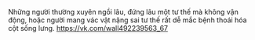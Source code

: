 Những người thường xuyên ngồi lâu, đứng lâu một tư thế mà không vận động, hoặc người mang vác vật nặng sai tư thế rất dễ mắc bệnh thoái hóa cột sống lưng. 
https://vk.com/wall492239563_67
